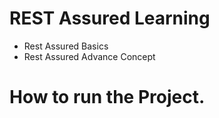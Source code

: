 # REST Assured Learning

- Rest Assured Basics
- Rest Assured Advance Concept

# How to run the Project.